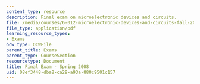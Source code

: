 ```yaml
---
content_type: resource
description: Final exam on microelectronic devices and circuits.
file: /media/courses/6-012-microelectronic-devices-and-circuits-fall-2009/08ef3448dba8ca29a93a880c9501c157_MIT6_012F09_final_s08.pdf
file_type: application/pdf
learning_resource_types:
- Exams
ocw_type: OCWFile
parent_title: Exams
parent_type: CourseSection
resourcetype: Document
title: Final Exam - Spring 2008
uid: 08ef3448-dba8-ca29-a93a-880c9501c157
---
```

